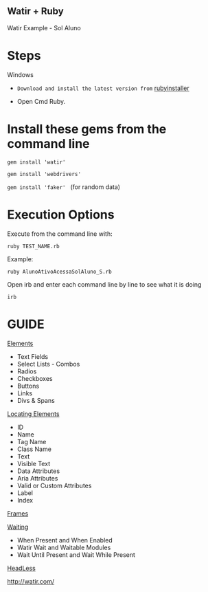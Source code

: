 ## Watir + Ruby

Watir Example - Sol Aluno

# Steps

Windows

* ``Download and install the latest version from`` [rubyinstaller](https://rubyinstaller.org/downloads/)
   
* Open Cmd Ruby.

# Install these gems from the command line

 ``gem install 'watir' ``

 ``gem install 'webdrivers' ``

 ``gem install 'faker' `` (for random data)
 

# Execution Options
Execute from the command line with: 

``ruby TEST_NAME.rb ``

Example:

``ruby AlunoAtivoAcessaSolAluno_S.rb ``

Open irb and enter each command line by line to see what it is doing

 ``irb ``
 
 # GUIDE
 
 [Elements](http://watir.com/guides/elements/)
 * Text Fields
 * Select Lists - Combos
 * Radios
 * Checkboxes
 * Buttons
 * Links
 * Divs & Spans
 
  [Locating Elements](http://watir.com/guides/locating/)
  * ID
  * Name
  * Tag Name
  * Class Name
  * Text
  * Visible Text
  * Data Attributes
  * Aria Attributes
  * Valid or Custom Attributes
  * Label
  * Index
  
[Frames](http://watir.com/guides/frames/)

[Waiting](http://watir.com/guides/waiting/)
* When Present and When Enabled
* Watir Wait and Waitable Modules
* Wait Until Present and Wait While Present

[HeadLess](http://watir.com/guides/headless/)


http://watir.com/
